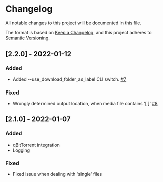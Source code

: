# Changelog
All notable changes to this project will be documented in this file.

The format is based on [Keep a Changelog](https://keepachangelog.com/en/1.0.0/),
and this project adheres to [Semantic Versioning](https://semver.org/spec/v2.0.0.html).

## [2.2.0] - 2022-01-12
### Added
- Added --use_download_folder_as_label CLI switch. [#7](https://github.com/jprevc/plexify/issues/7)

### Fixed
- Wrongly determined output location, when media file contains '[ ]' [#8](https://github.com/jprevc/plexify/issues/8)


## [2.1.0] - 2022-01-07

### Added
- qBitTorrent integration
- Logging

### Fixed
- Fixed issue when dealing with 'single' files
